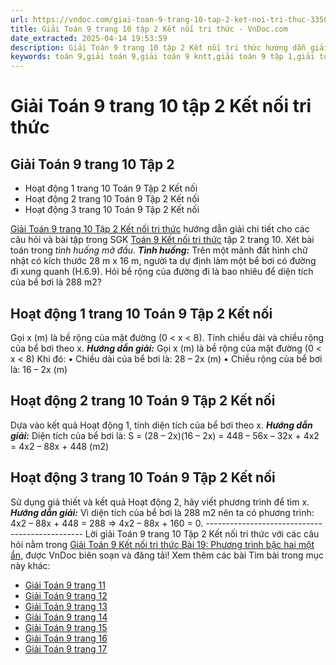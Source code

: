 ```yaml
---
url: https://vndoc.com/giai-toan-9-trang-10-tap-2-ket-noi-tri-thuc-335026
title: Giải Toán 9 trang 10 tập 2 Kết nối tri thức - VnDoc.com
date_extracted: 2025-04-14 19:53:59
description: Giải Toán 9 trang 10 tập 2 Kết nối tri thức hướng dẫn giải chi tiết các câu hỏi và bài tập trong SGK Toán 9 Kết nối tri thức tập 2.
keywords: toán 9,giải toán 9,giải toán 9 kntt,giải toán 9 tập 1,giải toán 9 kết nối tri thức,toán 9 kết nối tri thức tập 2,Toán 9 Kết nối tri thức Bài 19,giải Toán 9 Kết nối tri thức Bài 19,Toán 9 Kết nối tri thức Bài 19 Phương trình bậc hai một ẩn,toán 9 kết nối tri thức tập 2 trang 10,bài 19 Phương trình bậc hai một ẩn,toán 9 trang 10,giải toán 9 trang 10,giải toán 9 trang 10 kết nối,toán 9 trang 10 kết nối tri thức,toán 9 kntt tập 2 trang 10,toán 9 kết nối trang 10,hoạt đồng 1 sgk toán 9 tập 2
---
```


# Giải Toán 9 trang 10 tập 2 Kết nối tri thức
## Giải Toán 9 trang 10 Tập 2
  * Hoạt động 1 trang 10 Toán 9 Tập 2 Kết nối
  * Hoạt động 2 trang 10 Toán 9 Tập 2 Kết nối
  * Hoạt động 3 trang 10 Toán 9 Tập 2 Kết nối

[Giải Toán 9 trang 10 Tập 2 Kết nối tri thức](<https://vndoc.com/giai-toan-9-trang-10-tap-2-ket-noi-tri-thuc-335026>) hướng dẫn giải chi tiết cho các câu hỏi và bài tập trong SGK [Toán 9 Kết nối tri thức](<https://vndoc.com/toan-9-ket-noi-tri-thuc>) tập 2 trang 10.
Xét bài toán trong _tình huống mở đầu_.
_**Tình huống:**_ Trên một mảnh đất hình chữ nhật có kích thước 28 m x 16 m, người ta dự định làm một bể bơi có đường đi xung quanh \(H.6.9\). Hỏi bề rộng của đường đi là bao nhiêu để diện tích của bể bơi là 288 m2?
## **Hoạt động 1 trang 10 Toán 9 Tập 2 Kết nối**
Gọi x \(m\) là bề rộng của mặt đường \(0 < x < 8\). Tính chiều dài và chiều rộng của bể bơi theo x.
_**Hướng dẫn giải:**_
Gọi x \(m\) là bề rộng của mặt đường \(0 < x < 8\)
Khi đó:
• Chiều dài của bể bơi là: 28 – 2x \(m\)
• Chiều rộng của bể bơi là: 16 – 2x \(m\)
## **Hoạt động 2 trang 10 Toán 9 Tập 2 Kết nối**
Dựa vào kết quả Hoạt động 1, tính diện tích của bể bơi theo x.
_**Hướng dẫn giải:**_
Diện tích của bể bơi là:
S = \(28 – 2x\)\(16 – 2x\)
= 448 – 56x – 32x + 4x2
= 4x2 – 88x + 448 \(m2\)
## **Hoạt động 3 trang 10 Toán 9 Tập 2 Kết nối**
Sử dụng giả thiết và kết quả Hoạt động 2, hãy viết phương trình để tìm x.
_**Hướng dẫn giải:**_
Vì diện tích của bể bơi là 288 m2 nên ta có phương trình:
4x2 – 88x + 448 = 288
⇒ 4x2 – 88x + 160 = 0.
\-----------------------------------------------
Lời giải Toán 9 trang 10 Tập 2 Kết nối tri thức với các câu hỏi nằm trong [Giải Toán 9 Kết nối tri thức Bài 19: Phương trình bậc hai một ẩn](<https://vndoc.com/toan-9-ket-noi-tri-thuc-bai-19-phuong-trinh-bac-hai-mot-an-333539>), được VnDoc biên soạn và đăng tải\!
Xem thêm các bài Tìm bài trong mục này khác:
  * [Giải Toán 9 trang 11 ](</giai-toan-9-trang-11-tap-2-ket-noi-tri-thuc-335029>)
  * [Giải Toán 9 trang 12 ](</giai-toan-9-trang-12-tap-2-ket-noi-tri-thuc-335031>)
  * [Giải Toán 9 trang 13 ](</giai-toan-9-trang-13-tap-2-ket-noi-tri-thuc-335035>)
  * [Giải Toán 9 trang 14 ](</giai-toan-9-trang-14-tap-2-ket-noi-tri-thuc-335037>)
  * [Giải Toán 9 trang 15 ](</giai-toan-9-trang-15-tap-2-ket-noi-tri-thuc-335042>)
  * [Giải Toán 9 trang 16 ](</giai-toan-9-trang-16-tap-2-ket-noi-tri-thuc-335044>)
  * [Giải Toán 9 trang 17 ](</giai-toan-9-trang-17-tap-2-ket-noi-tri-thuc-335490>)

